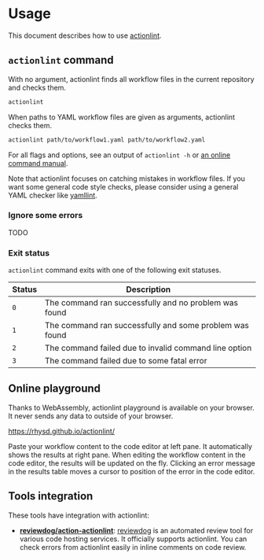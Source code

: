 Usage
=====

This document describes how to use [actionlint](..).

## `actionlint` command

With no argument, actionlint finds all workflow files in the current repository and checks them.

```sh
actionlint
```

When paths to YAML workflow files are given as arguments, actionlint checks them.

```sh
actionlint path/to/workflow1.yaml path/to/workflow2.yaml
```

For all flags and options, see an output of `actionlint -h` or [an online command manual][cmd-manual].

Note that actionlint focuses on catching mistakes in workflow files. If you want some general code style checks, please consider
using a general YAML checker like [yamllint][].

### Ignore some errors

TODO

### Exit status

`actionlint` command exits with one of the following exit statuses.

| Status | Description                                             |
|--------|---------------------------------------------------------|
| `0`    | The command ran successfully and no problem was found   |
| `1`    | The command ran successfully and some problem was found |
| `2`    | The command failed due to invalid command line option   |
| `3`    | The command failed due to some fatal error              |

## Online playground

Thanks to WebAssembly, actionlint playground is available on your browser. It never sends any data to outside of your browser.

https://rhysd.github.io/actionlint/

Paste your workflow content to the code editor at left pane. It automatically shows the results at right pane. When editing
the workflow content in the code editor, the results will be updated on the fly. Clicking an error message in the results
table moves a cursor to position of the error in the code editor.

## Tools integration

These tools have integration with actionlint:

- **[reviewdog/action-actionlint][reviewdog-actionlint]**: [reviewdog][] is an automated review tool for various code hosting
  services. It officially supports actionlint. You can check errors from actionlint easily in inline comments on code review.

[yamllint]: https://github.com/adrienverge/yamllint
[reviewdog-actionlint]: https://github.com/reviewdog/action-actionlint
[reviewdog]: https://github.com/reviewdog/reviewdog
[cmd-manual]: https://rhysd.github.io/actionlint/usage.html
